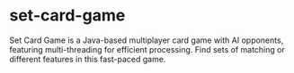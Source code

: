 # set-card-game
Set Card Game is a Java-based multiplayer card game with AI opponents, featuring multi-threading for efficient processing. Find sets of matching or different features in this fast-paced game.

